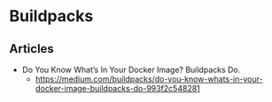 # Buildpacks
## Articles
* Do You Know What’s In Your Docker Image? Buildpacks Do.
  * https://medium.com/buildpacks/do-you-know-whats-in-your-docker-image-buildpacks-do-993f2c548281
